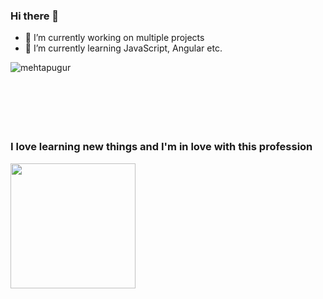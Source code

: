 ### Hi there 👋

- 🔭 I’m currently working on multiple projects
- 🌱 I’m currently learning JavaScript, Angular etc.

<p><img align="left" src="https://github-readme-stats.vercel.app/api/top-langs?username=mehtapugur&show_icons=true&locale=en&layout=compact" alt="mehtapugur" /></p>
<br><br><br/><br/><br/><br/>

### I love learning new things and I'm in love with this profession
<img height="200px" src="https://media.giphy.com/media/L1R1tvI9svkIWwpVYr/giphy.gif"/>
